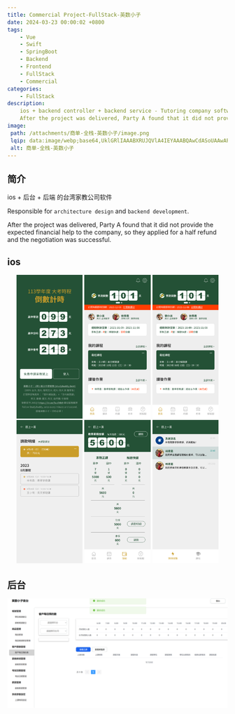 ```yaml
---
title: Commercial Project-FullStack-英数小子
date: 2024-03-23 00:00:02 +0800
tags:
    - Vue
    - Swift
    - SpringBoot
    - Backend
    - Frontend
    - FullStack
    - Commercial
categories:
    - FullStack
description:
    ios + backend controller + backend service - Tutoring company software. Record students, teachers, courses, book a class time, salary, different roles and permissions.
    After the project was delivered, Party A found that it did not provide the expected financial help to the company, so they applied for a half refund and the negotiation was successful.
image:
 path: /attachments/商单-全栈-英数小子/image.png
 lqip: data:image/webp;base64,UklGRlIAAABXRUJQVlA4IEYAAABQAwCdASoUAAwAPxFysFAsJqSisAgBgCIJYwCdAB6VSNOKWAD+uec80+oir80ORURQE9elNED0Eb0RX8Hxcv3kQrQqOAAA
 alt: 商单-全栈-英数小子
---
```


## 简介
ios + 后台 + 后端 的台湾家教公司软件

Responsible for `architecture design` and `backend development`.

After the project was delivered, Party A found that it did not provide the expected financial help to the company, so they applied for a half refund and the negotiation was successful.

## ios

<div style="text-align:center;">
    <img alt="alt text" src="/attachments/商单-全栈-英数小子/image.png" width="30%" style="display:inline-block;">
    <img alt="alt text" src="/attachments/商单-全栈-英数小子/image-1.png" width="30%" style="display:inline-block;">
    <img alt="alt text" src="/attachments/商单-全栈-英数小子/image-2.png" width="30%" style="display:inline-block;">
    <img alt="alt text" src="/attachments/商单-全栈-英数小子/image-3.png" width="30%" style="display:inline-block;">
    <img alt="alt text" src="/attachments/商单-全栈-英数小子/image-4.png" width="30%" style="display:inline-block;">
    <img alt="alt text" src="/attachments/商单-全栈-英数小子/image-5.png" width="30%" style="display:inline-block;">
</div>

## 后台

![alt text](/attachments/商单-全栈-英数小子/image-6.png)